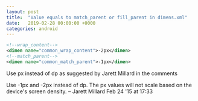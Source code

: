 ```yaml
---
layout: post
title:  "Value equals to match_parent or fill_parent in dimens.xml"
date:   2019-02-28 00:00:00 +0000
categories: android
---
```



```xml
<!--wrap_content-->
<dimen name="common_wrap_content">-2px</dimen>
<!--match_parent-->
<dimen name="common_match_parent">-1px</dimen>
```

Use px instead of dp as suggested by Jarett Millard in the comments

Use -1px and -2px instead of dp. The px values will not scale based on the device's screen density. – Jarett Millard Feb 24 '15 at 17:33




